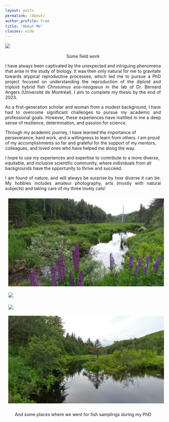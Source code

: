 ```yaml
---
layout: posts
permalink: /About/
author_profile: true
title: "About Me"
classes: wide
---
```


<img width="600px" src="../assets/images/About5.jpg" class="center" />
<p style="text-align: center">Some field work</p>



<p align="justify">
I have always been captivated by the unexpected and intriguing phenomena that arise in the study of biology. It was then only natural for me to gravitate towards atypical reproductive processes, which led me to pursue a PhD project focused on understanding the reproduction of the diploid and triploid hybrid fish <i>Chrosomus eos-neogaeus</i> in the lab of Dr. Bernard Angers (Université de Montréal). I aim to complete my thesis by the end of 2023. 
</p>

<p align="justify">
As a first-generation scholar and woman from a modest background, I have had to overcome significant challenges to pursue my academic and professional goals. However, these experiences have instilled in me a deep sense of resilience, determination, and passion for science.

Through my academic journey, I have learned the importance of perseverance, hard work, and a willingness to learn from others. I am proud of my accomplishments so far and grateful for the support of my mentors, colleagues, and loved ones who have helped me along the way.

I hope to use my experiences and expertise to contribute to a more diverse, equitable, and inclusive scientific community, where individuals from all backgrounds have the opportunity to thrive and succeed.
</p>


<p align="justify">
I am found of nature, and will always be surprise by how diverse it can be. My hobbies includes amateur photography, arts (mostly with natural subjects) and taking care of my three lovely cats! 
</p>

<img style="Padding: 10px 10px 10px 10px; float:left;" width="525px" src="../assets/images/About1.jpg"/>
<img style="Padding: 10px 10px 10px 10px;" width="525px" src="../assets/images/About2.jpg"/>
<img style="Padding: 10px 10px 10px 10px;float:left;" width="525px" src="../assets/images/About3.jpg"/>
<img style="Padding: 10px 10px 10px 10px;" width="525px" src="../assets/images/About6.jpg"/>
<p style="text-align: center">And some places where we went for fish samplings during my PhD</p>